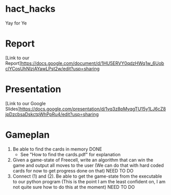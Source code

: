 # hact_hacks
Yay for Ye

# Report
[Link to our Report]https://docs.google.com/document/d/1HU5ERVY0qdzHWq1w_6UobclYCosUhNlzjAYawLPst2w/edit?usp=sharing

# Presentation
[Link to our Google Slides]https://docs.google.com/presentation/d/1vq3z8pMyqgTU15y1LJ6cZ8jpDzcbsaDskctpWhPpRu4/edit?usp=sharing

# Gameplan
1. Be able to find the cards in memory DONE
    - See "How to find the cards.pdf" for explanation
3. Given a game-state of Freecell, write an algorithm that can win the game and output all moves to the user (We can do that with hard coded cards for now to get progress done on that) NEED TO DO
4. Connect (1) and (2). Be able to get the game-state from the executable to our python program (This is the point I am the least confident on, I am not quite sure how to do this at the moment) NEED TO DO
